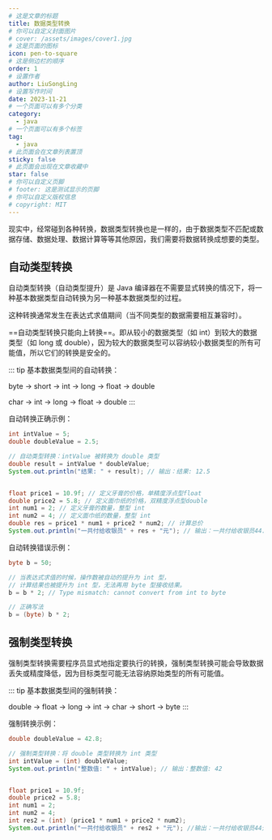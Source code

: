 ```yaml
---
# 这是文章的标题
title: 数据类型转换
# 你可以自定义封面图片
# cover: /assets/images/cover1.jpg
# 这是页面的图标
icon: pen-to-square
# 这是侧边栏的顺序
order: 1
# 设置作者
author: LiuSongLing
# 设置写作时间
date: 2023-11-21
# 一个页面可以有多个分类
category:
  - java
# 一个页面可以有多个标签
tag:
  - java
# 此页面会在文章列表置顶
sticky: false
# 此页面会出现在文章收藏中
star: false
# 你可以自定义页脚
# footer: 这是测试显示的页脚
# 你可以自定义版权信息
# copyright: MIT
---
```


现实中，经常碰到各种转换，数据类型转换也是一样的，由于数据类型不匹配或数据存储、数据处理、数据计算等等其他原因，我们需要将数据转换成想要的类型。
<!-- more -->

## 自动类型转换

自动类型转换（自动类型提升）是 Java 编译器在不需要显式转换的情况下，将一种基本数据类型自动转换为另一种基本数据类型的过程。

这种转换通常发生在表达式求值期间（当不同类型的数据需要相互兼容时）。

==自动类型转换只能向上转换==。即从较小的数据类型（如 int）到较大的数据类型（如 long 或 double），因为较大的数据类型可以容纳较小数据类型的所有可能值，所以它们的转换是安全的。

::: tip
基本数据类型间的自动转换：

byte -> short -> int -> long -> float -> double

char -> int -> long -> float -> double
:::

自动转换正确示例：

```java
int intValue = 5;
double doubleValue = 2.5;

// 自动类型转换：intValue 被转换为 double 类型
double result = intValue * doubleValue;
System.out.println("结果: " + result); // 输出：结果: 12.5


float price1 = 10.9f; // 定义牙膏的价格，单精度浮点型float
double price2 = 5.8; // 定义面巾纸的价格，双精度浮点型double
int num1 = 2; // 定义牙膏的数量，整型 int
int num2 = 4; // 定义面巾纸的数量，整型 int
double res = price1 * num1 + price2 * num2; // 计算总价
System.out.println("一共付给收银员" + res + "元"); // 输出：一共付给收银员44.99999923706055元
```

自动转换错误示例：

```java
byte b = 50;

// 当表达式求值的时候，操作数被自动的提升为 int 型，
// 计算结果也被提升为 int 型，无法再用 byte 型接收结果。
b = b * 2; // Type mismatch: cannot convert from int to byte

// 正确写法
b = (byte) b * 2;
```

## 强制类型转换

强制类型转换需要程序员显式地指定要执行的转换，强制类型转换可能会导致数据丢失或精度降低，因为目标类型可能无法容纳原始类型的所有可能值。

::: tip
基本数据类型间的强制转换：

double -> float -> long -> int -> char -> short -> byte
:::

强制转换示例：

```java
double doubleValue = 42.8;

// 强制类型转换：将 double 类型转换为 int 类型
int intValue = (int) doubleValue;
System.out.println("整数值: " + intValue); // 输出：整数值: 42


float price1 = 10.9f;
double price2 = 5.8;
int num1 = 2;
int num2 = 4;
int res2 = (int) (price1 * num1 + price2 * num2);
System.out.println("一共付给收银员" + res2 + "元"); //输出：一共付给收银员44元
```
